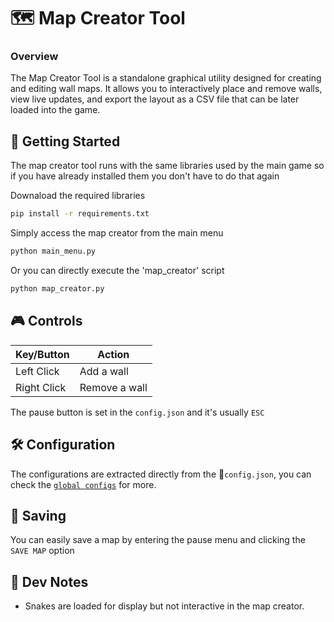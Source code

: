 # 🗺️ Map Creator Tool

### Overview

The Map Creator Tool is a standalone graphical utility designed for creating and editing wall maps. It allows you to interactively place and remove walls, view live updates, and export the layout as a CSV file that can be later loaded into the game.

## 🚀 Getting Started

The map creator tool runs with the same libraries used by the main game so if you have already installed them you don't have to do that again

Downaload the required libraries
```bash
pip install -r requirements.txt
```
Simply access the map creator from the main menu
```bash
python main_menu.py
```
Or you can directly execute the 'map_creator' script
```bash
python map_creator.py
```

## 🎮 Controls
| Key/Button | Action |
| --- | --- |
| Left Click | Add a wall |
| Right Click | Remove a wall |

The pause button is set in the `config.json` and it's usually `ESC`

## 🛠️ Configuration
The configurations are extracted directly from the 📄`config.json`, you can check the [`global configs`](./config.md) for more.

## 💾 Saving

You can easily save a map by entering the pause menu and clicking the `SAVE MAP` option

## 🧠 Dev Notes
- Snakes are loaded for display but not interactive in the map creator.